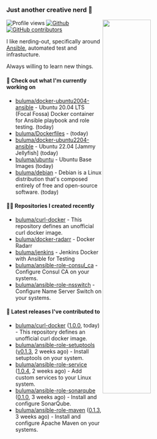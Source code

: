 ### Just another creative nerd 👋


![Profile views](https://gpvc.arturio.dev/buluma) <a href="https://gitstats.me/buluma">
  <img align="right" src="https://github-readme-stats.vercel.app/api?username=buluma&theme=gotham&show_icons=true" width="50%"/>
</a>
[![Github](https://img.shields.io/badge/-buluma-black?style=flat&labelColor=black&logo=github&logoColor=white&include_all_commits=true&count_private=true)](https://gitstats.me/buluma)
[![GitHub contributors](https://img.shields.io/github/contributors/buluma/badges.svg)](https://GitHub.com/buluma/badges/graphs/contributors/)

I like nerding-out, specifically around [Ansible](https://github.com/ansible/ansible), automated test and infrastucture.

Always willing to learn new things.

#### 👷 Check out what I'm currently working on

- [buluma/docker-ubuntu2004-ansible](https://github.com/buluma/docker-ubuntu2004-ansible) - Ubuntu 20.04 LTS (Focal Fossa) Docker container for Ansible playbook and role testing. (today)
- [buluma/Dockerfiles](https://github.com/buluma/Dockerfiles) -  (today)
- [buluma/docker-ubuntu2204-ansible](https://github.com/buluma/docker-ubuntu2204-ansible) - Ubuntu 22.04 [Jammy Jellyfish] (today)
- [buluma/ubuntu](https://github.com/buluma/ubuntu) - Ubuntu Base Images (today)
- [buluma/debian](https://github.com/buluma/debian) - Debian is a Linux distribution that&#39;s composed entirely of free and open-source software. (today)

#### 👨‍💻 Repositories I created recently

- [buluma/curl-docker](https://github.com/buluma/curl-docker) - This repository defines an unofficial curl docker image.
- [buluma/docker-radarr](https://github.com/buluma/docker-radarr) - Docker Radarr
- [buluma/jenkins](https://github.com/buluma/jenkins) - Jenkins Docker with Ansible for Testing
- [buluma/ansible-role-consul_ca](https://github.com/buluma/ansible-role-consul_ca) - Configure Consul CA on your systems.
- [buluma/ansible-role-nsswitch](https://github.com/buluma/ansible-role-nsswitch) - Configure Name Server Switch on your systems.

#### 🚀 Latest releases I've contributed to

- [buluma/curl-docker](https://github.com/buluma/curl-docker) ([1.0.0](https://github.com/buluma/curl-docker/releases/tag/1.0.0), today) - This repository defines an unofficial curl docker image.
- [buluma/ansible-role-setuptools](https://github.com/buluma/ansible-role-setuptools) ([v0.1.3](https://github.com/buluma/ansible-role-setuptools/releases/tag/v0.1.3), 2 weeks ago) - Install setuptools on your system.
- [buluma/ansible-role-service](https://github.com/buluma/ansible-role-service) ([1.0.4](https://github.com/buluma/ansible-role-service/releases/tag/1.0.4), 2 weeks ago) - Add custom services to your Linux system.
- [buluma/ansible-role-sonarqube](https://github.com/buluma/ansible-role-sonarqube) ([0.1.0](https://github.com/buluma/ansible-role-sonarqube/releases/tag/0.1.0), 3 weeks ago) - Install and configure SonarQube.
- [buluma/ansible-role-maven](https://github.com/buluma/ansible-role-maven) ([0.1.3](https://github.com/buluma/ansible-role-maven/releases/tag/0.1.3), 3 weeks ago) - Install and configure Apache Maven on your systems.



